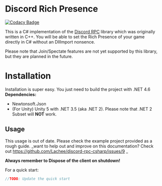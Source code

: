 # Discord Rich Presence

[![Codacy Badge](https://api.codacy.com/project/badge/Grade/a3fc8999eb734774bff83179fee2409e)](https://app.codacy.com/app/Lachee/discord-rpc-csharp?utm_source=github.com&utm_medium=referral&utm_content=Lachee/discord-rpc-csharp&utm_campaign=badger)

This is a C# implementation of the [Discord RPC](https://github.com/discordapp/discord-rpc) library which was originally written in C++. You will be able to set the Rich Presence of your game directly in C# without an DllImport nonsence. 

Please note that Join/Spectate features are not yet supported by this library, but they are planned in the future.


# Installation

Installation is super easy. You just need to build the project with .NET 4.6
**Dependencies:**
 - Newtonsoft.Json 
- (For Unity) Unity 5 with .NET 3.5 (aka .NET 2). Please note that .NET 2 Subset will **NOT** work.

## Usage

This usage is out of date. Please check the example project provided as a rough guide. 
_want to help out and improve on this documentation? Check out https://github.com/Lachee/discord-rpc-csharp/issues/9 _

**Always remember to Dispose of the client on shutdown!**

For a quick start:
```csharp
//TODO: Update the quick start
```
